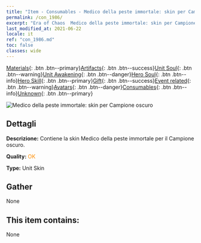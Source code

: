 ```yaml
---
title: "Item - Consumables - Medico della peste immortale: skin per Campione oscuro"
permalink: /con_1986/
excerpt: "Era of Chaos  Medico della peste immortale: skin per Campione oscuro"
last_modified_at: 2021-06-22
locale: it
ref: "con_1986.md"
toc: false
classes: wide
---
```

 [Materials](/ItemsIT/){: .btn .btn--primary}[Artifacts](/ItemsIT/Artifacts/){: .btn .btn--success}[Unit Soul](/ItemsIT/UnitSoul/){: .btn .btn--warning}[Unit Awakening](/ItemsIT/UnitAwakening/){: .btn .btn--danger}[Hero Soul](/ItemsIT/HeroSoul/){: .btn .btn--info}[Hero Skill](/ItemsIT/HeroSkill/){: .btn .btn--primary}[Gift](/ItemsIT/Gift/){: .btn .btn--success}[Event related](/ItemsIT/Events/){: .btn .btn--warning}[Avatars](/ItemsIT/Avatars/){: .btn .btn--danger}[Consumables](/ItemsIT/Consumables/){: .btn .btn--info}[Unknown](/ItemsIT/Unknown/){: .btn .btn--primary}

 ![Medico della peste immortale: skin per Campione oscuro](/images/u/ti_sishendiancangpifu.jpg)

## Dettagli
 **Descrizione:** Contiene la skin Medico della peste immortale per il Campione oscuro.

 **Quality:** <span style="color: #FF8C00">OK</span>

 **Type:** Unit Skin

## Gather

  None

## This item contains:

  None


